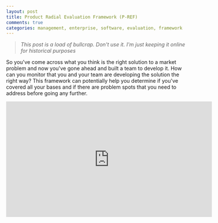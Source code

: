 ```yaml
---
layout: post
title: Product Radial Evaluation Framework (P-REF)
comments: true
categories: management, enterprise, software, evaluation, framework
---
```


> _This post is a load of bullcrap. Don't use it. I'm just keeping
> it online for historical purposes_

So you've come across what you think is the right solution to a market
problem and now you've gone ahead and built a team to develop it. How can
you monitor that you and your team are developing the solution the right way?
This framework can potentially help you determine if you've covered all
your bases and if there are problem spots that you need to address before
going any further.

<center>
<iframe width="560" height="315" src="https://www.youtube.com/embed/CgP9zlISUEU" frameborder="0" allowfullscreen></iframe>
</center>
